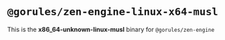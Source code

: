 # `@gorules/zen-engine-linux-x64-musl`

This is the **x86_64-unknown-linux-musl** binary for `@gorules/zen-engine`

